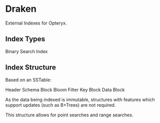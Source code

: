 # Draken

External Indexes for Opteryx.

## Index Types

Binary Search Index

## Index Structure

Based on an SSTable:

Header
Schema Block
Bloom Filter
Key Block
Data Block

As the data being indexed is immutable, structures with features which support updates (such as B+Trees) are not required.

This structure allows for point searches and range searches.
